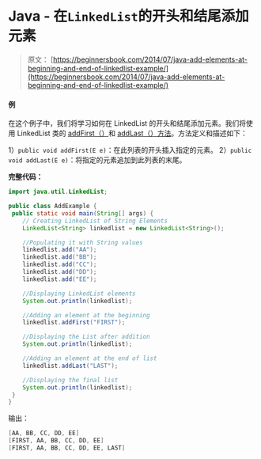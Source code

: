 # Java - 在`LinkedList`的开头和结尾添加元素

> 原文： [https://beginnersbook.com/2014/07/java-add-elements-at-beginning-and-end-of-linkedlist-example/](https://beginnersbook.com/2014/07/java-add-elements-at-beginning-and-end-of-linkedlist-example/)

#### 例

在这个例子中，我们将学习如何在 LinkedList 的开头和结尾添加元素。我们将使用 LinkedList 类的 [addFirst（）](https://docs.oracle.com/javase/7/docs/api/java/util/LinkedList.html#addFirst(E))和 [addLast（）方法](https://docs.oracle.com/javase/7/docs/api/java/util/LinkedList.html#addLast(E))。方法定义和描述如下：

1）`public void addFirst(E e)`：在此列表的开头插入指定的元素。
2）`public void addLast(E e)`：将指定的元素追加到此列表的末尾。

**完整代码：**

```java
import java.util.LinkedList;

public class AddExample {
 public static void main(String[] args) {
    // Creating LinkedList of String Elements
    LinkedList<String> linkedlist = new LinkedList<String>();

    //Populating it with String values
    linkedlist.add("AA");
    linkedlist.add("BB");
    linkedlist.add("CC");
    linkedlist.add("DD");
    linkedlist.add("EE");

    //Displaying LinkedList elements
    System.out.println(linkedlist);

    //Adding an element at the beginning 
    linkedlist.addFirst("FIRST");

    //Displaying the List after addition
    System.out.println(linkedlist);

    //Adding an element at the end of list 
    linkedlist.addLast("LAST");

    //Displaying the final list
    System.out.println(linkedlist);
 }
}
```

输出：

```java
[AA, BB, CC, DD, EE]
[FIRST, AA, BB, CC, DD, EE]
[FIRST, AA, BB, CC, DD, EE, LAST]
```